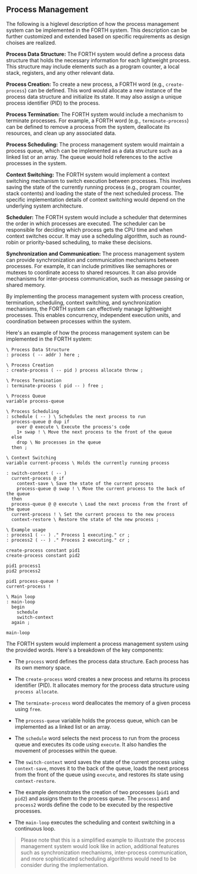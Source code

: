 ## Process Management
The following is a higlevel description of how the process management system can be implemented in the FORTH system. This description can be further customized and extended based on specific requirements as design choises are realized. 

**Process Data Structure:** The FORTH system would define a process data structure that holds the necessary information for each lightweight process. This structure may include elements such as a program counter, a local stack, registers, and any other relevant data.

**Process Creation:** To create a new process, a FORTH word (e.g., `create-process`) can be defined. This word would allocate a new instance of the process data structure and initialize its state. It may also assign a unique process identifier (PID) to the process.

**Process Termination:** The FORTH system would include a mechanism to terminate processes. For example, a FORTH word (e.g., `terminate-process`) can be defined to remove a process from the system, deallocate its resources, and clean up any associated data.

**Process Scheduling:** The process management system would maintain a process queue, which can be implemented as a data structure such as a linked list or an array. The queue would hold references to the active processes in the system.

**Context Switching:** The FORTH system would implement a context switching mechanism to switch execution between processes. This involves saving the state of the currently running process (e.g., program counter, stack contents) and loading the state of the next scheduled process. The specific implementation details of context switching would depend on the underlying system architecture.

**Scheduler:** The FORTH system would include a scheduler that determines the order in which processes are executed. The scheduler can be responsible for deciding which process gets the CPU time and when context switches occur. It may use a scheduling algorithm, such as round-robin or priority-based scheduling, to make these decisions.

**Synchronization and Communication:** The process management system can provide synchronization and communication mechanisms between processes. For example, it can include primitives like semaphores or mutexes to coordinate access to shared resources. It can also provide mechanisms for inter-process communication, such as message passing or shared memory.

By implementing the process management system with process creation, termination, scheduling, context switching, and synchronization mechanisms, the FORTH system can effectively manage lightweight processes. This enables concurrency, independent execution units, and coordination between processes within the system.

Here's an example of how the process management system can be implemented in the FORTH system:

```forth
\ Process Data Structure
: process ( -- addr ) here ;

\ Process Creation
: create-process ( -- pid ) process allocate throw ;

\ Process Termination
: terminate-process ( pid -- ) free ;

\ Process Queue
variable process-queue

\ Process Scheduling
: schedule ( -- ) \ Schedules the next process to run
  process-queue @ dup if
    over @ execute \ Execute the process's code
    1+ swap ! \ Move the next process to the front of the queue
  else
    drop \ No processes in the queue
  then ;

\ Context Switching
variable current-process \ Holds the currently running process

: switch-context ( -- )
  current-process @ if
    context-save \ Save the state of the current process
    process-queue @ swap ! \ Move the current process to the back of the queue
  then
  process-queue @ @ execute \ Load the next process from the front of the queue
  current-process ! \ Set the current process to the new process
  context-restore \ Restore the state of the new process ;

\ Example usage
: process1 ( -- ) ." Process 1 executing." cr ;
: process2 ( -- ) ." Process 2 executing." cr ;

create-process constant pid1
create-process constant pid2

pid1 process1
pid2 process2

pid1 process-queue !
current-process !

\ Main loop
: main-loop
  begin
    schedule
    switch-context
  again ;

main-loop
```

The FORTH system would implement a process management system using the provided words. Here's a breakdown of the key components:

- The `process` word defines the process data structure. Each process has its own memory space.

- The `create-process` word creates a new process and returns its process identifier (PID). It allocates memory for the process data structure using `process allocate`.

- The `terminate-process` word deallocates the memory of a given process using `free`.

- The `process-queue` variable holds the process queue, which can be implemented as a linked list or an array.

- The `schedule` word selects the next process to run from the process queue and executes its code using `execute`. It also handles the movement of processes within the queue.

- The `switch-context` word saves the state of the current process using `context-save`, moves it to the back of the queue, loads the next process from the front of the queue using `execute`, and restores its state using `context-restore`.

- The example demonstrates the creation of two processes (`pid1` and `pid2`) and assigns them to the process queue. The `process1` and `process2` words define the code to be executed by the respective processes.

- The `main-loop` executes the scheduling and context switching in a continuous loop.

>Please note that this is a simplified example to illustrate the process management system would look like in action, additional features such as synchronization mechanisms, inter-process communication, and more sophisticated scheduling algorithms would need to be consider during the implementation. 
